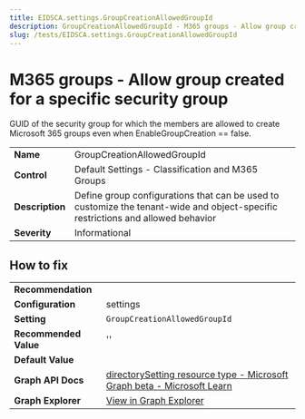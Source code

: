 ```yaml
---
title: EIDSCA.settings.GroupCreationAllowedGroupId
description: GroupCreationAllowedGroupId - M365 groups - Allow group created for a specific security group
slug: /tests/EIDSCA.settings.GroupCreationAllowedGroupId
---
```


# M365 groups - Allow group created for a specific security group

GUID of the security group for which the members are allowed to create Microsoft 365 groups even when EnableGroupCreation == false.

| | |
|-|-|
| **Name** | GroupCreationAllowedGroupId |
| **Control** | Default Settings - Classification and M365 Groups |
| **Description** | Define group configurations that can be used to customize the tenant-wide and object-specific restrictions and allowed behavior |
| **Severity** | Informational |

## How to fix
| | |
|-|-|
| **Recommendation** |  |
| **Configuration** | settings |
| **Setting** | `GroupCreationAllowedGroupId` |
| **Recommended Value** | '' |
| **Default Value** |  |
| **Graph API Docs** | [directorySetting resource type - Microsoft Graph beta - Microsoft Learn](https://learn.microsoft.com/en-us/graph/api/resources/directorysetting) |
| **Graph Explorer** | [View in Graph Explorer](https://developer.microsoft.com/en-us/graph/graph-explorer?request=settings&method=GET&version=beta&GraphUrl=https://graph.microsoft.com) |



